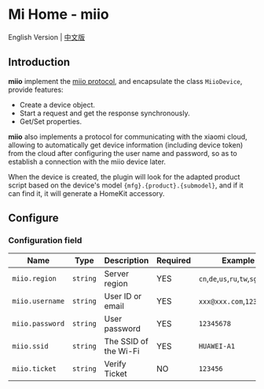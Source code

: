 # Mi Home - miio

English Version | [中文版](README_CN.md)

## Introduction

**miio** implement the [miio protocol](https://github.com/OpenMiHome/mihome-binary-protocol/blob/master/doc/PROTOCOL.md), and encapsulate the class `MiioDevice`, provide features:

- Create a device object.
- Start a request and get the response synchronously.
- Get/Set properties.

**miio** also implements a protocol for communicating with the xiaomi cloud, allowing to automatically get device information (including device token) from the cloud after configuring the user name and password, so as to establish a connection with the miio device later.

When the device is created, the plugin will look for the adapted product script based on the device's model `{mfg}.{product}.{submodel}`, and if it can find it, it will generate a HomeKit accessory.

## Configure

### Configuration field

Name | Type | Description | Required | Example
-|-|-|-|-
`miio.region` | `string` | Server region | YES | `cn`,`de`,`us`,`ru`,`tw`,`sg`,`in`,`i2`
`miio.username` | `string` | User ID or email | YES | `xxx@xxx.com`,`12345678`
`miio.password` | `string` | User password | YES | `12345678`
`miio.ssid` | `string` | The SSID of the Wi-Fi | YES | `HUAWEI-A1`
`miio.ticket` | `string` | Verify Ticket | NO | `123456`
